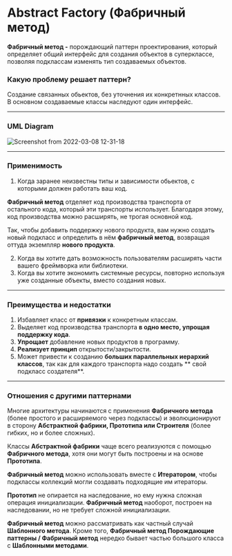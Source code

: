 # Abstract Factory (Фабричный метод)

**Фабричный метод -** порождающий паттерн проектирования, который определяет общий интерфейс для создания объектов в
суперклассе, позволяя подклассам изменять тип создаваемых объектов.

### Какую проблему решает паттерн?

Создание связанных обьектов, без уточнения их конкретнных классов. В основном создаваемые классы наследуют один
интерфейс.

---

### UML Diagram
![Screenshot from 2022-03-08 12-31-18](https://user-images.githubusercontent.com/50992188/157188540-08937594-9e4b-4270-994c-9466e0a340c8.png)

---

### Применимость

1. Когда заранее неизвестны типы и зависимости обьектов, с которыми должен работать ваш код.

**Фабричный метод** отделяет код производства транспорта от остального кода, который эти транспорты использует.
Благодаря этому, код производства можно расширять, не трогая основной код.

Так, чтобы добавить поддержку нового продукта, вам нужно создать новый подкласс и определить в нём **фабричный метод**,
возвращая оттуда экземпляр **нового продукта**.

2. Когда вы хотите дать возможность пользователям расширять части вашего фреймворка или библиотеки.
3. Когда вы хотите экономить системные ресурсы, повторно используя уже созданные объекты, вместо создания новых.

---

### Преимущества и недостатки

1. Избавляет класс от **привязки** к конкретным классам.
2. Выделяет код производства транспорта **в одно место, упрощая поддержку кода**.
3. **Упрощает** добавление новых продуктов в программу.
4. **Реализует принцип** открытости/закрытости.
5. Может привести к созданию **больших параллельных иерархий классов**, так как для каждого транспорта надо создать **
   свой подкласс создателя**.

---

### Отношения с другими паттернами

Многие архитектуры начинаются с применения **Фабричного метода** (более простого и расширяемого через подклассы)
и эволюционируют в сторону **Абстрактной фабрики, Прототипа или Строителя** (более гибких, но и более сложных).

Классы **Абстрактной фабрики** чаще всего реализуются с помощью **Фабричного метода**, хотя они могут быть построены и
на основе **Прототипа**.

**Фабричный метод** можно использовать вместе с
**Итератором**, чтобы подклассы коллекций могли создавать подходящие им итераторы.

**Прототип** не опирается на наследование, но ему нужна сложная операция инициализации. **Фабричный метод**
наоборот, построен на наследовании, но не требует сложной инициализации.

**Фабричный метод** можно рассматривать как частный случай **Шаблонного метода**. Кроме того, **Фабричный метод
Порождающие паттерны / Фабричный метод**
нередко бывает частью большого класса с **Шаблонными методами**.
